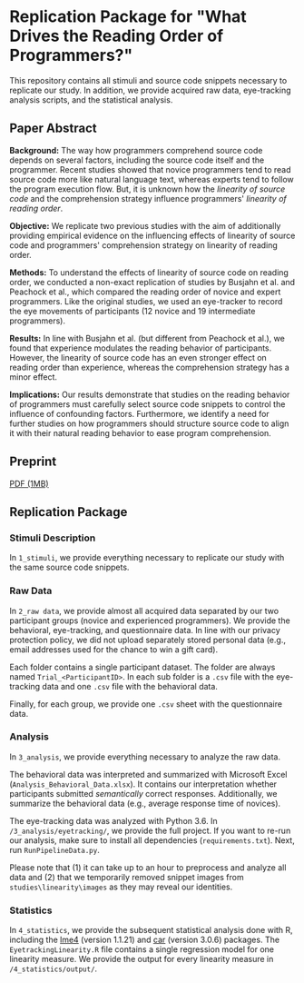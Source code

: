 # Replication Package for "What Drives the Reading Order of Programmers?"

This repository contains all stimuli and source code snippets necessary to replicate our study. In addition, we provide acquired raw data, eye-tracking analysis scripts, and the statistical analysis.

## Paper Abstract

**Background:** The way how programmers comprehend source code depends on several factors, including the source code itself and the programmer. Recent studies showed that novice programmers tend to read source code more like natural language text, whereas experts tend to follow the program execution flow. But, it is unknown how the *linearity of source code* and the comprehension strategy influence programmers' *linearity of reading order*.

**Objective:** We replicate two previous studies with the aim of additionally providing empirical evidence on the influencing effects of linearity of source code and programmers' comprehension strategy on linearity of reading order.

**Methods:** To understand the effects of linearity of source code on reading order, we conducted a non-exact replication of studies by Busjahn et al. and Peachock et al., which compared the reading order of novice and expert programmers. Like the original studies, we used an eye-tracker to record the eye movements of participants (12 novice and 19 intermediate programmers).

**Results:** In line with Busjahn et al. (but different from Peachock et al.), we found that experience modulates the reading behavior of participants. However, the linearity of source code has an even stronger effect on reading order than experience, whereas the comprehension strategy has a minor effect.

**Implications:** Our results demonstrate that studies on the reading behavior of programmers must carefully select source code snippets to control the influence of confounding factors. Furthermore, we identify a need for further studies on how programmers should structure source code to align it with their natural reading behavior to ease program comprehension.

## Preprint

[PDF (1MB)](https://www.se.cs.uni-saarland.de/publications/docs/PSA20.pdf)

## Replication Package

### Stimuli Description

In `1_stimuli`, we provide everything necessary to replicate our study with the same source code snippets. 

### Raw Data

In `2_raw data`, we provide almost all acquired data separated by our two participant groups (novice and experienced programmers). We provide the behavioral, eye-tracking, and questionnaire data. In line with our privacy protection policy, we did not upload separately stored personal data (e.g., email addresses used for the chance to win a gift card).

Each folder contains a single participant dataset. The folder are always named `Trial_<ParticipantID>`. In each sub folder is a `.csv` file with the eye-tracking data and one `.csv` file with the behavioral data. 

Finally, for each group, we provide one `.csv` sheet with the questionnaire data.

### Analysis

In `3_analysis`, we provide everything necessary to analyze the raw data.

The behavioral data was interpreted and summarized with Microsoft Excel (`Analysis_Behavioral_Data.xlsx`). It contains our interpretation whether participants submitted *semantically* correct responses. Additionally, we summarize the behavioral data (e.g., average response time of novices).

The eye-tracking data was analyzed with Python 3.6. In `/3_analysis/eyetracking/`, we provide the full project. If you want to re-run our analysis, make sure to install all dependencies (`requirements.txt`). Next, run `RunPipelineData.py`. 

Please note that (1) it can take up to an hour to preprocess and analyze all data and (2) that we temporarily removed snippet images from `studies\linearity\images` as they may reveal our identities.

### Statistics

In `4_statistics`, we provide the subsequent statistical analysis done with R, including the [lme4](https://cran.r-project.org/package=lme4) (version 1.1.21) and [car](https://cran.r-project.org/package=car) (version 3.0.6) packages. The `EyetrackingLinearity.R` file contains a single regression model for one linearity measure. We provide the output for every linearity measure in `/4_statistics/output/`.



